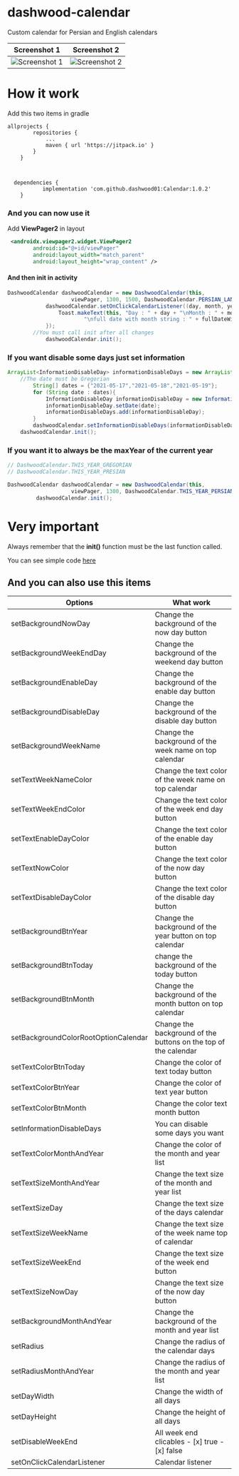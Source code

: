 
# dashwood-calendar
Custom calendar for Persian and English calendars

Screenshot 1 | Screenshot 2
------------ | -------------
![Screenshot 1](/images/persian_calendar.gif) | ![Screenshot 2](/images/gregorian_calendar.gif)

# How it work

Add this two items in gradle

```
allprojects {
		repositories {
			...
			maven { url 'https://jitpack.io' }
		}
	}
	
	
  
  dependencies {
		   implementation 'com.github.dashwood01:Calendar:1.0.2'
	}
  ```

### And you can now use it

Add **ViewPager2** in layout

```xml
 <androidx.viewpager2.widget.ViewPager2
        android:id="@+id/viewPager"
        android:layout_width="match_parent"
        android:layout_height="wrap_content" />
```

#### And then init in activity

```java
DashwoodCalendar dashwoodCalendar = new DashwoodCalendar(this,
                    viewPager, 1300, 1500, DashwoodCalendar.PERSIAN_LANGUAGE);
            dashwoodCalendar.setOnClickCalendarListener((day, month, year, monthName, dayOfWeek, dayOfWeekNumber, fullDateWithMonthString, fullDate, gregorianDate) -> {
                Toast.makeText(this, "Day : " + day + "\nMonth : " + month + "\nyear : " + year + "\nmonthName : " + monthName + "\nday of week : " + dayOfWeek + "\nday of week number : " + dayOfWeekNumber +
                        "\nfull date with month string : " + fullDateWithMonthString + "\nfull date : " + fullDate + "\ngregorian date : " + gregorianDate, Toast.LENGTH_LONG).show();
            });
	    //You must call init after all changes
            dashwoodCalendar.init();
```

### If you want disable some days just set information

```java
ArrayList<InformationDisableDay> informationDisableDays = new ArrayList<>();
	//The date must be Gregorian
        String[] dates = {"2021-05-17","2021-05-18","2021-05-19"};
        for (String date : dates){
            InformationDisableDay informationDisableDay = new InformationDisableDay();
            informationDisableDay.setDate(date);
            informationDisableDays.add(informationDisableDay);
        }
        dashwoodCalendar.setInformationDisableDays(informationDisableDays);
	dashwoodCalendar.init();
```

### If you want it to always be the maxYear of the current year

```java
// DashwoodCalendar.THIS_YEAR_GREGORIAN
// DashwoodCalendar.THIS_YEAR_PRESIAN

DashwoodCalendar dashwoodCalendar = new DashwoodCalendar(this,
                    viewPager, 1300, DashwoodCalendar.THIS_YEAR_PERSIAN, DashwoodCalendar.PERSIAN_LANGUAGE);
		 dashwoodCalendar.init();
```



# Very important

Always remember that the **init()** function must be the last function called.

You can see simple code [here](https://github.com/dashwood01/dashwood-calendar/blob/master/app/src/main/java/com/dashwood/calendar/MainActivity.java)





## And you can also use this items

Options | What work
------------ | -------------
setBackgroundNowDay | Change the background of the now day button
setBackgroundWeekEndDay | Change the background of the weekend day button
setBackgroundEnableDay | Change the background of the enable day button
setBackgroundDisableDay | Change the background of the disable day button
setBackgroundWeekName | Change the background of the week name on top calendar
setTextWeekNameColor | Change the text color of the week name on top calendar
setTextWeekEndColor | Change the text color of the week end day button
setTextEnableDayColor | Change the text color of the enable day button
setTextNowColor | Change the text color of the now day button
setTextDisableDayColor | Change the text color of the disable day button
setBackgroundBtnYear | Change the background of the year button on top calendar
setBackgroundBtnToday | change the background of the today button
setBackgroundBtnMonth | Change the background of the month button on top calendar
setBackgroundColorRootOptionCalendar | Change the background of the buttons on the top of the calendar
setTextColorBtnToday | Change the color of text today button
setTextColorBtnYear | Change the color of text year button
setTextColorBtnMonth | Change the color text month button
setInformationDisableDays | You can disable some days you want
setTextColorMonthAndYear | Change the color of the month and year list
setTextSizeMonthAndYear | Change the text size of the month and year list
setTextSizeDay | Change the text size of the days calendar
setTextSizeWeekName | Change the text size of the week name top of calendar
setTextSizeWeekEnd | Change the text size of the week end button
setTextSizeNowDay | Change the text size of the now day button
setBackgroundMonthAndYear | Change the background of the month and year list
setRadius | Change the radius of the calendar days
setRadiusMonthAndYear | Change the radius of the month and year list
setDayWidth | Change the width of all days
setDayHeight | Change the height of all days
setDisableWeekEnd | All week end clicables - [x] true - [x] false
setOnClickCalendarListener | Calendar listener
